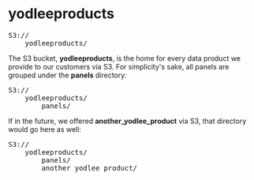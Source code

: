 yodleeproducts
==============

<pre>
S3://
	yodleeproducts/
</pre>

The S3 bucket, **yodleeproducts**, is the home for every data product we provide to our customers via S3.
For simplicity's sake, all panels are grouped under the **panels** directory:

<pre>
S3://
	yodleeproducts/
		panels/
</pre>

If in the future, we offered **another_yodlee_product** via S3, that directory would go here as well:

<pre>
S3://
	yodleeproducts/
		panels/
		another_yodlee_product/
</pre>
